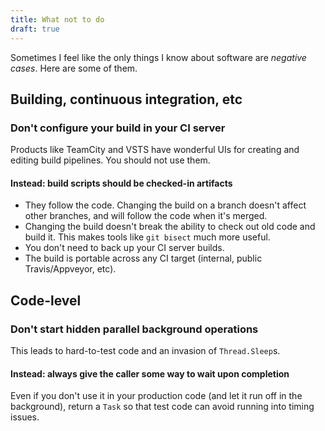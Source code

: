 ```yaml
---
title: What not to do
draft: true
---
```


Sometimes I feel like the only things I know about software are _negative cases_. Here are some of them.


## Building, continuous integration, etc

### Don't configure your build in your CI server

Products like TeamCity and VSTS have wonderful UIs for creating and editing build pipelines. You should not use them.

#### Instead: build scripts should be checked-in artifacts

* They follow the code. Changing the build on a branch doesn't affect other branches, and will follow the code when it's merged.
* Changing the build doesn't break the ability to check out old code and build it. This makes tools like `git bisect` much more useful.
* You don't need to back up your CI server builds.
* The build is portable across any CI target (internal, public Travis/Appveyor, etc).

## Code-level

### Don't start hidden parallel background operations

This leads to hard-to-test code and an invasion of `Thread.Sleep`s.

#### Instead: always give the caller some way to wait upon completion

Even if you don't use it in your production code (and let it run off in the background), return a `Task` so that test code can avoid running into timing issues.
